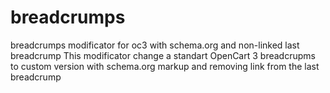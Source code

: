 # breadcrumps
breadcrumps modificator for oc3 with schema.org and non-linked last breadcrump
This modificator change a standart OpenCart 3 breadcrupms to custom version with schema.org markup and removing link from the last breadcrump
